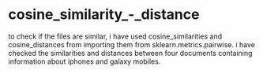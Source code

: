 # cosine_similarity_-_distance
to check if the files are similar, i have used cosine_similarities and cosine_distances from importing them from sklearn.metrics.pairwise.
i have checked the similarities and distances between four documents containing information about iphones and galaxy mobiles.
